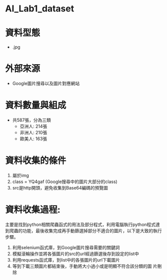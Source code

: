 # AI_Lab1_dataset
# 資料型態
- .jpg
# 外部來源
- Google圖片搜尋以及圖片對應網站
# 資料數量與組成
- 共587張，分為三類
  - 亞洲人: 214張
  - 非洲人: 210張
  - 歐美人: 163張
# 資料收集的條件
1. 屬於img
2. class = YQ4gaf (Google搜尋中的圖片大部分的class)
3.  src是http開頭，避免收集到Base64編碼的預覽圖
# 資料收集過程:
主要是找到python相關爬蟲函式的用法及部分程式，利用電腦執行python程式達到爬蟲的功能，最後收集完成再手動篩選掉部分不適合的圖片，以下是大致的執行步驟。
1. 利用selenium函式庫，到Google圖片搜尋需要的關鍵詞
2. 模擬滾輪操作並將各張圖片的src的url經過篩選後存到設定的list中
3. 利用requests函式庫，到list中的各張圖片的url下載圖片
4. 等到下載三類圖片都結束後，手動將大小過小或是明顯不符合該分類的圖   片刪除
